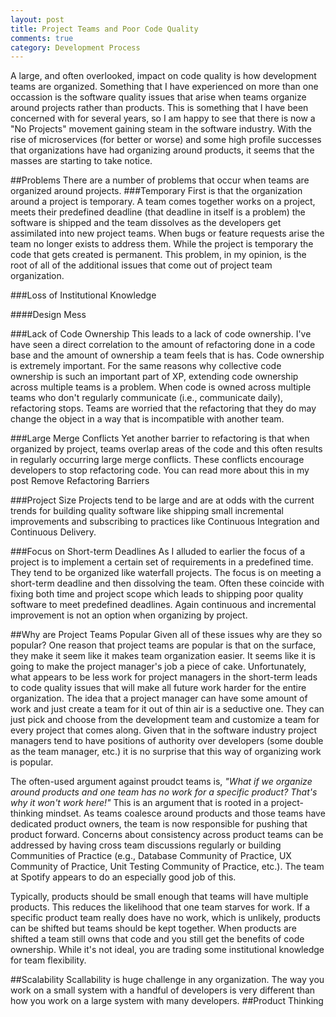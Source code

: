 ```yaml
---
layout: post
title: Project Teams and Poor Code Quality 
comments: true
category: Development Process
---
```


A large, and often overlooked, impact on code quality is how development teams are organized. Something that I have experienced on more than one occassion is the software quality issues that arise when teams organize around projects rather than products. This is something that I have been concerned with for several years, so I am happy to see that there is now a "No Projects" movement gaining steam in the software industry. With the rise of microservices (for better or worse) and some high profile successes that organizations have had organizing around products, it seems that the masses are starting to take notice.

<!--more-->
##Problems
There are a number of problems that occur when teams are organized around projects. 
###Temporary
First is that the organization around a project is temporary. A team comes together works on a project, meets their predefined deadline (that deadline in itself is a problem) the software is shipped and the team dissolves as the developers get assimilated into new project teams. When bugs or feature requests arise the team no longer exists to address them. While the project is temporary the code that gets created is permanent. This problem, in my opinion, is the root of all of the additional issues that come out of project team organization.

###Loss of Institutional Knowledge

####Design Mess

###Lack of Code Ownership
This leads to a lack of code ownership. I've have seen a direct correlation to the amount of refactoring done in a code base and the amount of ownership a team feels that is has. Code ownership is extremely important. For the same reasons why collective code ownership is such an important part of XP, extending code ownership across multiple teams is a problem. When code is owned across multiple teams who don't regularly communicate (i.e., communicate daily), refactoring stops. Teams are worried that the refactoring that they do may change the object in a way that is incompatible with another team. 

###Large Merge Conflicts
Yet another barrier to refactoring is that when organized by project, teams overlap areas of the code and this often results in regularly occurring large merge conflicts. These conflicts encourage developers to stop refactoring code. You can read more about this in my post <LINK>Remove Refactoring Barriers</LINK>

###Project Size 
Projects tend to be large and are at odds with the current trends for building quality software like shipping small incremental improvements and subscribing to practices like Continuous Integration and Continuous Delivery. 

###Focus on Short-term Deadlines 
As I alluded to earlier the focus of a project is to implement a certain set of requirements in a predefined time. They tend to be organized like waterfall projects. The focus is on meeting a short-term deadline and then dissolving the team. Often these coincide with fixing both time and project scope which leads to shipping poor quality software to meet predefined deadlines. Again continuous and incremental improvement is not an option when organizing by project.

##Why are Project Teams Popular
Given all of these issues why are they so popular? One reason that project teams are popular is that on the surface, they make it seem like it makes team organization easier. It seems like it is going to make the project manager's job a piece of cake. Unfortunately, what appears to be less work for project managers in the short-term leads to code quality issues that will make all future work harder for the entire organization. The idea that a project manager can have some amount of work and just create a team for it out of thin air is a seductive one. They can just pick and choose from the development team and customize a team for every project that comes along. Given that in the software industry project managers tend to have positions of authority over developers (some double as the team manager, etc.) it is no surprise that this way of organizing work is popular.

The often-used argument against proudct teams is, *"What if we organize around products and one team has no work for a specific product? That's why it won't work here!"* This is an argument that is rooted in a project-thinking mindset. As teams coalesce around products and those teams have dedicated product owners, the team is now responsible for pushing that product forward. Concerns about consistency across product teams can be addressed by having cross team discussions regularly or building Communities of Practice (e.g., Database Community of Practice, UX Community of Practice, Unit Testing Community of Practice, etc.). The team at Spotify appears to do an especially good job of this.  

Typically, products should be small enough that teams will have multiple products. This reduces the likelihood that one team starves for work. If a specific product team really does have no work, which is unlikely, products can be shifted but teams should be kept together. When products are shifted a team still owns that code and you still get the benefits of code ownership. While it's not ideal, you are trading some institutional knowledge for team flexibility. 

##Scalability
Scallability is huge challenge in any organization. The way you work on a small system with a handful of developers is very different than how you work on a large system with many developers.
##Product Thinking

